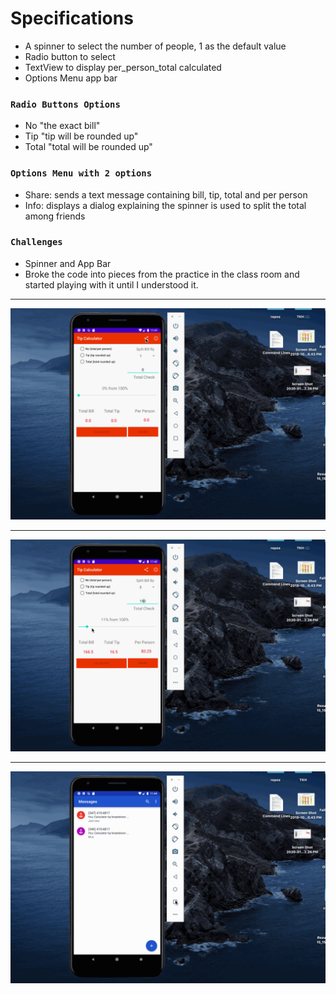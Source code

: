 # Specifications
<ul>
  
  <li>A spinner to select the number of people, 1 as the default value</li>
  <li>Radio button to select</li>
  <li>TextView to display per_person_total calculated</li>
  <li>Options Menu app bar</li>
 </ul>
 
### `Radio Buttons Options`
<ul>
  <li>No "the exact bill"</li>
  <li>Tip "tip will be rounded up"</li>
  <li>Total "total will be rounded up"</li>
 </ul>

 ### `Options Menu with 2 options`
<ul>
  <li>Share: sends a text message containing bill, tip, total and per person</li>
  <li>Info: displays a dialog explaining the spinner is used to split the total among friends</li>
 </ul>
 
 ### `Challenges`
 <ul>
  <li>Spinner and App Bar</li>
  <li>Broke the code into pieces from the practice in the class room and started playing with it until I understood it. </li>
 </ul>


---

![](calc1.gif)

---

![](calc2.gif)

---

![](calc3.gif)




